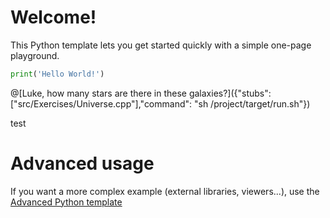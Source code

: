 # Welcome!

This Python template lets you get started quickly with a simple one-page playground.

```python runnable
print('Hello World!')
```

@[Luke, how many stars are there in these galaxies?]({"stubs": ["src/Exercises/Universe.cpp"],"command": "sh /project/target/run.sh"})


test

# Advanced usage

If you want a more complex example (external libraries, viewers...), use the [Advanced Python template](https://tech.io/select-repo/429)
